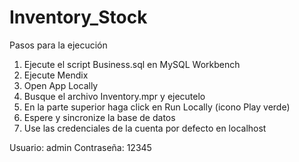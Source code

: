 # Inventory_Stock
Pasos para la ejecución
1. Ejecute el script Business.sql en MySQL Workbench
2. Ejecute Mendix
3. Open App Locally
4. Busque el archivo Inventory.mpr y ejecutelo
5. En la parte superior haga click en Run Locally (icono Play verde)
6. Espere y sincronize la base de datos
7. Use las credenciales de la cuenta por defecto en localhost


Usuario: admin
Contraseña: 12345
